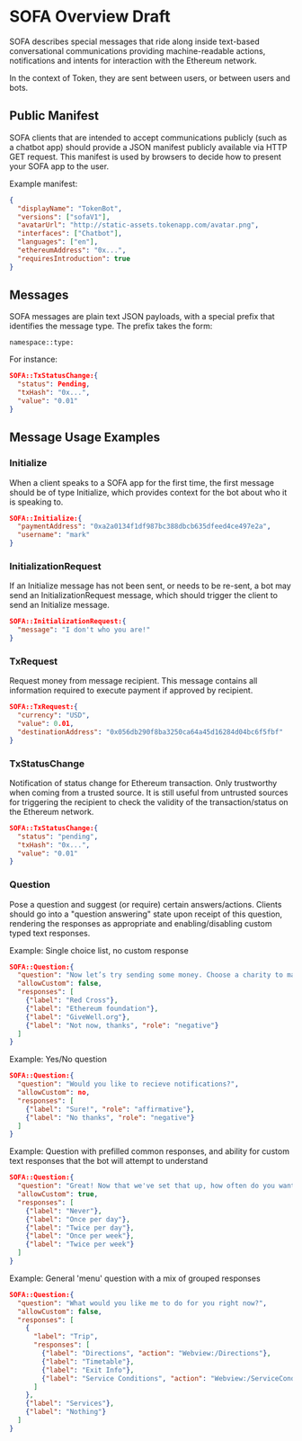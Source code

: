 # SOFA Overview Draft

SOFA describes special messages that ride along inside text-based conversational communications
providing machine-readable actions, notifications and intents for interaction with the Ethereum
network.

In the context of Token, they are sent between users, or between users and bots.


## Public Manifest

SOFA clients that are intended to accept communications publicly (such as a chatbot app)
should provide a JSON manifest publicly available via HTTP GET request. This manifest is
used by browsers to decide how to present your SOFA app to the user.

Example manifest:
```json
{
  "displayName": "TokenBot",
  "versions": ["sofaV1"],
  "avatarUrl": "http://static-assets.tokenapp.com/avatar.png",
  "interfaces": ["Chatbot"],
  "languages": ["en"],
  "ethereumAddress": "0x...",
  "requiresIntroduction": true
}
```


## Messages

SOFA messages are plain text JSON payloads, with a special prefix that identifies the message type.
The prefix takes the form:

`namespace::type:`

For instance:

```json
SOFA::TxStatusChange:{
  "status": Pending,
  "txHash": "0x...",
  "value": "0.01"
}
```



## Message Usage Examples


### Initialize

When a client speaks to a SOFA app for the first time, the first message should be
of type Initialize, which provides context for the bot about who it is speaking to.

```json
SOFA::Initialize:{
  "paymentAddress": "0xa2a0134f1df987bc388dbcb635dfeed4ce497e2a",
  "username": "mark"
}
```


### InitializationRequest

If an Initialize message has not been sent, or needs to be re-sent, a bot may send
an InitializationRequest message, which should trigger the client to send an Initialize
message.

```json
SOFA::InitializationRequest:{
  "message": "I don't who you are!"
}
```


### TxRequest

Request money from message recipient. This message contains all information required
to execute payment if approved by recipient.

```json
SOFA::TxRequest:{
  "currency": "USD",
  "value": 0.01,
  "destinationAddress": "0x056db290f8ba3250ca64a45d16284d04bc6f5fbf"
}
```


### TxStatusChange

Notification of status change for Ethereum transaction. Only trustworthy when coming from
a trusted source. It is still useful from untrusted sources for triggering the recipient
to check the validity of the transaction/status on the Ethereum network.

```json
SOFA::TxStatusChange:{
  "status": "pending",
  "txHash": "0x...",
  "value": "0.01"
}
```


### Question

Pose a question and suggest (or require) certain answers/actions. Clients should go into a
"question answering" state upon receipt of this question, rendering the responses as appropriate
and enabling/disabling custom typed text responses.

Example: Single choice list, no custom response
```json
SOFA::Question:{
  "question": "Now let’s try sending some money. Choose a charity to make a donation of $0.01.",
  "allowCustom": false,
  "responses": [
    {"label": "Red Cross"},
    {"label": "Ethereum foundation"},
    {"label": "GiveWell.org"},
    {"label": "Not now, thanks", "role": "negative"}
  ]
}
```

Example: Yes/No question
```json
SOFA::Question:{
  "question": "Would you like to recieve notifications?",
  "allowCustom": no,
  "responses": [
    {"label": "Sure!", "role": "affirmative"},
    {"label": "No thanks", "role": "negative"}
  ]
}
```

Example: Question with prefilled common responses, and ability for custom text responses
that the bot will attempt to understand
```json
SOFA::Question:{
  "question": "Great! Now that we've set that up, how often do you want to recieve reminders?",
  "allowCustom": true,
  "responses": [
    {"label": "Never"},
    {"label": "Once per day"},
    {"label": "Twice per day"},
    {"label": "Once per week"},
    {"label": "Twice per week"}
  ]
}
```

Example: General 'menu' question with a mix of grouped responses
```json
SOFA::Question:{
  "question": "What would you like me to do for you right now?",
  "allowCustom": false,
  "responses": [
    {
      "label": "Trip",
      "responses": [
        {"label": "Directions", "action": "Webview:/Directions"},
        {"label": "Timetable"},
        {"label": "Exit Info"},
        {"label": "Service Conditions", "action": "Webview:/ServiceConditions"}
      ]
    },
    {"label": "Services"},
    {"label": "Nothing"}
  ]
}
```